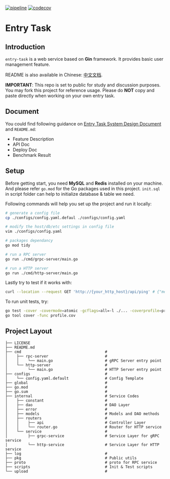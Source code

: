 [![pipeline](https://github.com/jiekun/entry-task/actions/workflows/github-actions.yml/badge.svg)](https://github.com/jiekun/entry-task/actions)
[![codecov](https://codecov.io/gh/jiekun/entry-task/branch/master/graph/badge.svg?token=V0Y5Q4D3I0)](https://codecov.io/gh/jiekun/entry-task)
# Entry Task
## Introduction
`entry-task` is a web service based on **Gin** framework. It provides basic user management feature.

README is also available in Chinese: [中文文档](https://github.com/jiekun/entry-task/blob/master/README_CN.md).

**IMPORTANT**: This repo is set to public for study and discussion purposes. You may fork this project for reference usage. Please do **NOT** copy and paste directly when working on your own entry task.

## Document
You could find following guidance on [Entry Task System Design Document](https://docs.google.com/document/d/1sd5S8xdJRYcZrYAOM1cREnuQslZnkj8kIIQccHNmlq4/edit#) and `README.md`:
- Feature Description
- API Doc
- Deploy Doc
- Benchmark Result

## Setup
Before getting start, you need **MySQL** and **Redis** installed on your machine. And please refer `go.mod` for the Go packages used in this project. `init.sql` in script folder can help to initialize database & table we need.

Following commands will help you set up the project and run it locally:
```bash
# generate a config file
cp ./configs/config.yaml.defaul ./configs/config.yaml

# modify the host/db/etc settings in config file
vim ./configs/config.yaml

# packages dependancy
go mod tidy

# run a RPC server
go run ./cmd/grpc-server/main.go

# run a HTTP server
go run ./cmd/http-server/main.go 
```

Lastly try to test if it works with:
```bash
curl --location --request GET 'http://{your_http_host}/api/ping' # {"message":"pong"}
```

To run unit tests, try:
```bash
go test -cover -covermode=atomic -gcflags=all=-l ./... -coverprofile=profile.cov
go tool cover -func profile.cov
```

## Project Layout
```
├── LICENSE
├── README.md
├── cmd                                     # 
│    ├── rpc-server                         # 
│    │    └── main.go                       # gRPC Server entry point
│    └── http-server                        # 
│         └── main.go                       # HTTP Server entry point
├── configs                                 # 
│    └── config.yaml.default                # Config Template
├── global                                  # 
├── go.mod                                  # 
├── go.sum                                  # 
├── internal                                # Service Codes
│    ├── constant                           # 
│    ├── dao                                # DAO Layer
│    ├── error                              # 
│    ├── models                             # Models and DAO methods
│    ├── routers                            # 
│    │    ├── api                           # Controller Layer
│    │    └── router.go                     # Router for HTTP service
│    └── service                            # 
│         ├── grpc-service                  # Service Layer for gRPC service
│         └── http-service                  # Service Layer for HTTP service
├── log                                     # 
├── pkg                                     # Public utils
├── proto                                   # proto for RPC service
├── scripts                                 # Init & Test scripts 
└── upload                                  # 
```
